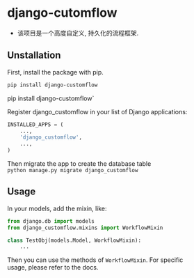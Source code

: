 # django-cutomflow

- 该项目是一个高度自定义, 持久化的流程框架.


## Unstallation
First, install the package with pip.  
```bash
pip install django-customflow
```

pip install django-customflow`

Register django_customflow in your list of Django applications:
```python
INSTALLED_APPS = (
    ...,
    'django_customflow',
    ...,
)
```

Then migrate the app to create the database table  
`python manage.py migrate django_customflow`


## Usage
In your models, add the mixin, like:
```python
from django.db import models
from django_customflow.mixins import WorkflowMixin

class TestObj(models.Model, WorkflowMixin):
    ...

```

Then you can use the methods of `WorkflowMixin`. For specific  
usage, please refer to the docs.